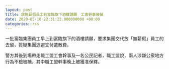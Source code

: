 ```yaml
---
layout: post
title: 放無薪假員工到富臨旗下酒樓請願　工會幹事被捕
date: 2020-05-10 22:31:22.000000000 +08:00
categories: rss
---
```


一批富臨集團員工早上到富臨旗下的酒樓請願，要求集團交代放「無薪假」員工的去留，質疑集團逃避支付遣散費。

警方其後到場帶走職工盟工會幹事及一名公民記者，職工盟說，兩人涉嫌公衆地方行為不檢被捕，其中職工盟幹事晚上被獲准保釋。

